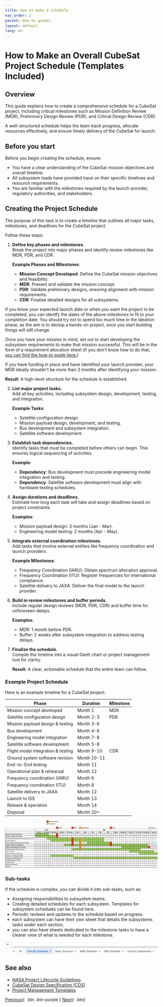 ```yaml
---
title: How to make a schedule
nav_order: 2
parent: How-to guides
layout: default
lang: en
---
```



# How to Make an Overall CubeSat Project Schedule (Templates Included)

## Overview

This guide explains how to create a comprehensive schedule for a CubeSat project, including critical milestones such as Mission Definition Review (MDR), Preliminary Design Review (PDR), and Critical Design Review (CDR).  

A well-structured schedule helps the team track progress, allocate resources effectively, and ensure timely delivery of the CubeSat for launch.

## Before you start

Before you begin creating the schedule, ensure:

- You have a clear understanding of the CubeSat mission objectives and overall timeline.  
- All subsystem leads have provided input on their specific timelines and resource requirements.  
- You are familiar with the milestones required by the launch provider, regulatory authorities, and stakeholders.  

## Creating the Project Schedule

The purpose of this task is to create a timeline that outlines all major tasks, milestones, and deadlines for the CubeSat project.

Follow these steps:

1. **Define key phases and milestones.**  
   Break the project into major phases and identify review milestones like MDR, PDR, and CDR.

   **Example Phases and Milestones**:
   - **Mission Concept Developed**: Define the CubeSat mission objectives and feasibility.  
   - **MDR**: Present and validate the mission concept.  
   - **PDR**: Validate preliminary designs, ensuring alignment with mission requirements.  
   - **CDR**: Finalize detailed designs for all subsystems.

If you know your expected launch date or when you want the project to be completed, you can identfy the dates of the above milestones to fit to your completion date. You should try not to spend too much time in the ideation phase, as the aim is to devlop a hands-on project, once you start building things will still change.  

Once you have your mission in mind, set out to start developing the subsystem requirements to make that mission successful. This will be in the form of a requirement allocation sheet (if you don't know how to do that, [you can find the how-to guide here.]({{site.url}}/how-tos/requirement-allocation-sheet.md))

If you have funding in place and have identified your launch provider, your MDR ideally shouldn't be more than 2 months after identifying your mission.

   **Result**: A high-level structure for the schedule is established.

2. **List major project tasks.**  
   Add all key activities, including subsystem design, development, testing, and integration.

   **Example Tasks**:
   - Satellite configuration design.  
   - Mission payload design, development, and testing.  
   - Bus development and subsystem integration.  
   - Satellite software development.

3. **Establish task dependencies.**  
   Identify tasks that must be completed before others can begin. This ensures logical sequencing of activities.

   **Example**:
   - **Dependency**: Bus development must precede engineering model integration and testing.  
   - **Dependency**: Satellite software development must align with hardware testing schedules.

4. **Assign durations and deadlines.**  
   Estimate how long each task will take and assign deadlines based on project constraints.

   **Examples**:  
   - Mission payload design: 3 months (Jan - Mar).  
   - Engineering model testing: 2 months (Apr - May).

5. **Integrate external coordination milestones.**  
   Add tasks that involve external entities like frequency coordination and launch providers.

   **Example Milestones**:
   - Frequency Coordination (IARU): Obtain spectrum allocation approval.  
   - Frequency Coordination (ITU): Register frequencies for international compliance.  
   - Satellite delivery to JAXA: Deliver the final model to the launch provider.

6. **Build in review milestones and buffer periods.**  
   Include regular design reviews (MDR, PDR, CDR) and buffer time for unforeseen delays.

   **Examples**:  
   - MDR: 1 month before PDR.  
   - Buffer: 2 weeks after subsystem integration to address testing delays.

7. **Finalize the schedule.**  
   Compile the timeline into a visual Gantt chart or project management tool for clarity.

   **Result**: A clear, actionable schedule that the entire team can follow.

### Example Project Schedule

Here is an example timeline for a CubeSat project:

| Phase                             | Duration      | Milestone                 |
|-----------------------------------|---------------|---------------------------|
| Mission concept developed         | Month 1       | MDR                       |
| Satellite configuration design    | Month 2-3     | PDR                       |
| Mission payload design & testing  | Month 3-6     |                           |
| Bus development                   | Month 4-6     |                           |
| Engineering model integration     | Month 7-8     |                           |
| Satellite software development    | Month 5-8     |                           |
| Flight model integration & testing| Month 9-10    | CDR                       |
| Ground system software revision   | Month 10-11   |                           |
| End-to-End testing                | Month 11      |                           |
| Operational plan & rehearsal      | Month 12      |                           |
| Frequency coordination (IARU)     | Month 6       |                           |
| Frequency coordination (ITU)      | Month 8       |                           |
| Satellite delivery to JAXA        | Month 12      |                           |
| Launch to ISS                     | Month 13      |                           |
| Release & operation               | Month 14      |                           |
| Disposal                          | Month 20+     |                           |

![schedule-complete](/assets/images/schedule-complete.png)

### Sub-tasks

If the schedule is complex, you can divide it into sub-tasks, such as:

- Assigning responsibilities to subsystem teams.  
- Creating detailed schedules for each subsystem.  Templates for subsystem schedules can be found here.
- Periodic reviews and updates to the schedule based on progress.
- each subsystem can have their own sheet that details the subsystems tasks under each section, 
- you can also have sheets dedicated to the milestone tasks to have a clearer view of what is needed for each milestone.

![schedule-sheets](/assets/images/schedule-sheets.png)


## See also

- [NASA Project Lifecycle Guidelines](https://www.nasa.gov/reference/3-0-nasa-program-project-life-cycle/)  
- [CubeSat Design Specification (CDS)](https://www.cubesat.org/specifications)  
- [Project Management Templates](https://www.pmi.org/)  


[Previous]({{site.url}}/get-started){: .btn .btn-purple }
[Next]({{site.url}}/get-started/reference.html){: .btn}